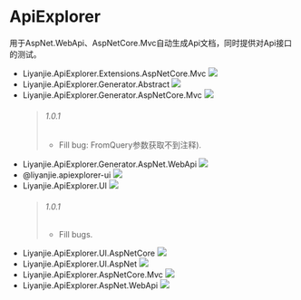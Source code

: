 # ApiExplorer
用于AspNet.WebApi、AspNetCore.Mvc自动生成Api文档，同时提供对Api接口的测试。

- Liyanjie.ApiExplorer.Extensions.AspNetCore.Mvc [![](https://img.shields.io/myget/liyanjie/v/Liyanjie.ApiExplorer.Extensions.AspNetCore.Mvc.svg)][liyanjie]
- Liyanjie.ApiExplorer.Generator.Abstract [![](https://img.shields.io/myget/liyanjie/v/Liyanjie.ApiExplorer.Generator.Abstract.svg)][liyanjie]
- Liyanjie.ApiExplorer.Generator.AspNetCore.Mvc [![](https://img.shields.io/myget/liyanjie/v/Liyanjie.ApiExplorer.Generator.AspNetCore.Mvc.svg)][liyanjie]
  > ###### 1.0.1
  > - Fill bug: FromQuery参数获取不到注释).
- Liyanjie.ApiExplorer.Generator.AspNet.WebApi [![](https://img.shields.io/myget/liyanjie/v/Liyanjie.ApiExplorer.Generator.AspNet.WebApi.svg)][liyanjie]
- @liyanjie.apiexplorer-ui [![](https://img.shields.io/myget/liyanjie/v/@liyanjie.apiexplorer-ui.svg)][liyanjie]
- Liyanjie.ApiExplorer.UI [![](https://img.shields.io/myget/liyanjie/v/Liyanjie.ApiExplorer.UI.svg)][liyanjie]
  > ###### 1.0.1
  > - Fill bugs.
- Liyanjie.ApiExplorer.UI.AspNetCore [![](https://img.shields.io/myget/liyanjie/v/Liyanjie.ApiExplorer.UI.AspNetCore.svg)][liyanjie]
- Liyanjie.ApiExplorer.UI.AspNet [![](https://img.shields.io/myget/liyanjie/v/Liyanjie.ApiExplorer.UI.AspNet.svg)][liyanjie]
- Liyanjie.ApiExplorer.AspNetCore.Mvc [![](https://img.shields.io/myget/liyanjie/v/Liyanjie.ApiExplorer.AspNetCore.Mvc.svg)][liyanjie]
- Liyanjie.ApiExplorer.AspNet.WebApi [![](https://img.shields.io/myget/liyanjie/v/Liyanjie.ApiExplorer.AspNet.WebApi.svg)][liyanjie]

[liyanjie]:http://myget.org/gallery/liyanjie
